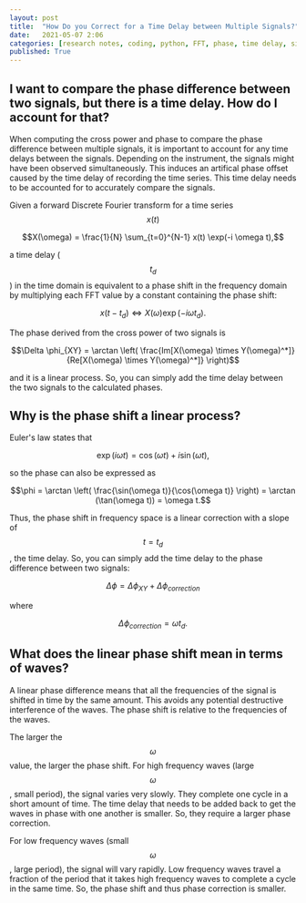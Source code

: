 ```yaml
---
layout: post
title:  "How Do you Correct for a Time Delay between Multiple Signals?"
date:   2021-05-07 2:06
categories: [research notes, coding, python, FFT, phase, time delay, signals, phase shift, time series]
published: True
---
```


## I want to compare the phase difference between two signals, but there is a time delay. How do I account for that?

When computing the cross power and phase to compare the phase difference between multiple signals, it is important to account for any time delays between the signals. Depending on the instrument, the signals might have been observed simultaneously. This induces an artifical phase offset caused by the time delay of recording the time series.  This time delay needs to be accounted for to accurately compare the signals.

Given a forward Discrete Fourier transform for a time series $$x(t)$$

$$X(\omega) = \frac{1}{N} \sum_{t=0}^{N-1} x(t) \exp(-i \omega t),$$

a time delay ($$t_d$$) in the time domain is equivalent to a phase shift in the frequency domain by multiplying each FFT value by a constant containing the phase shift: 

$$x(t - t_d) \Leftrightarrow X(\omega) \exp(-i \omega t_d).$$

The phase derived from the cross power of two signals is

$$\Delta \phi_{XY} = \arctan \left(  \frac{Im[X(\omega) \times Y(\omega)^*]}{Re[X(\omega) \times Y(\omega)^*]} \right)$$

and it is a linear process. So, you can simply add the time delay between the two signals to the calculated phases.



## Why is the phase shift a linear process?

Euler's law states that 

$$\exp(i \omega t) = \cos(\omega t) + i\sin(\omega t),$$

so the phase can also be expressed as 

$$\phi = \arctan \left( \frac{\sin(\omega t)}{\cos(\omega t)} \right) =  \arctan (\tan(\omega t)) = \omega t.$$ 

Thus, the phase shift in frequency space is a linear correction with a slope of $$t = t_d$$, the time delay. So, you can simply add the time delay to the phase difference between two signals:

$$\Delta \phi = \Delta \phi_{XY} + \Delta \phi_{correction}$$

where 

$$\Delta \phi_{correction} = \omega t_d.$$



##  What does the linear phase shift mean in terms of waves?

A linear phase difference means that all the frequencies of the signal is shifted in time by the same amount. This avoids any potential destructive interference of the waves. The phase shift is relative to the frequencies of the waves.

The larger the $$\omega$$ value, the larger the phase shift. For high frequency waves (large $$\omega$$, small period), the signal varies very slowly. They complete one cycle in a short amount of time. The time delay that needs to be added back to get the waves in phase with one another is smaller. So, they require a larger phase correction.

For low frequency waves (small $$\omega$$, large period), the signal will vary rapidly. Low frequency waves travel a fraction of the period that it takes high frequency waves to complete a cycle in the same time. So, the phase shift and thus phase correction is smaller.
